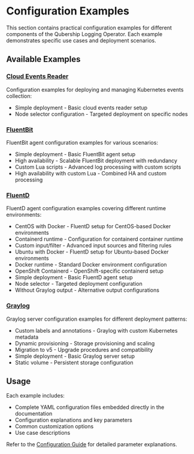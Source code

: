 # Configuration Examples

This section contains practical configuration examples for different components of the Qubership Logging Operator. Each example demonstrates specific use cases and deployment scenarios.

## Available Examples

### [Cloud Events Reader](examples/cloud-events-reader.md)
Configuration examples for deploying and managing Kubernetes events collection:

- Simple deployment - Basic cloud events reader setup
- Node selector configuration - Targeted deployment on specific nodes

### [FluentBit](examples/fluentbit.md)
FluentBit agent configuration examples for various scenarios:

- Simple deployment - Basic FluentBit agent setup
- High availability - Scalable FluentBit deployment with redundancy
- Custom Lua scripts - Advanced log processing with custom scripts
- High availability with custom Lua - Combined HA and custom processing

### [FluentD](examples/fluentd.md)
FluentD agent configuration examples covering different runtime environments:

- CentOS with Docker - FluentD setup for CentOS-based Docker environments
- Containerd runtime - Configuration for containerd container runtime
- Custom input/filter - Advanced input sources and filtering rules
- Ubuntu with Docker - FluentD setup for Ubuntu-based Docker environments
- Docker runtime - Standard Docker environment configuration
- OpenShift Containerd - OpenShift-specific containerd setup
- Simple deployment - Basic FluentD agent setup
- Node selector - Targeted deployment configuration
- Without Graylog output - Alternative output configurations

### [Graylog](examples/graylog.md)
Graylog server configuration examples for different deployment patterns:

- Custom labels and annotations - Graylog with custom Kubernetes metadata
- Dynamic provisioning - Storage provisioning and scaling
- Migration to v5 - Upgrade procedures and compatibility
- Simple deployment - Basic Graylog server setup
- Static volume - Persistent storage configuration

## Usage

Each example includes:
- Complete YAML configuration files embedded directly in the documentation
- Configuration explanations and key parameters
- Common customization options
- Use case descriptions

Refer to the [Configuration Guide](configuration.md) for detailed parameter explanations. 